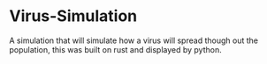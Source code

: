 # Virus-Simulation
A simulation that will simulate how a virus will spread though out the population, this was built on rust and displayed by python.
